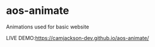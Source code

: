 # aos-animate
Animations used for basic website

LIVE DEMO:https://camjackson-dev.github.io/aos-animate/
